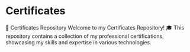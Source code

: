 # Certificates
📜 Certificates Repository
Welcome to my Certificates Repository! 🎓 This repository contains a collection of my professional certifications, showcasing my skills and expertise in various technologies.

